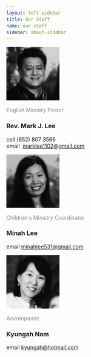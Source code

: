```yaml
---
layout: left-sidebar
title: Our Staff
name: our-staff
sidebar: about-sidebar
---
```

<div class="grid_9 alpha person_tile">
	<div class="grid_2 alpha">
		<img src="/uploads/heads/resized/Mark.png" width="140" height="140" alt="Mark Lee"></img>
	</div>
	<div class="grid_7 omega">
		<p style="color: #888888;">English Ministry Pastor</p>
		<h3 class="staff-name">Rev. Mark J. Lee</h3>
		<p><span class="gray_text">cell</span> (952) 807 3566<br />
		<span class="gray_text">email</span>&nbsp;&nbsp;<a href="mailto:marklee1102@gmail.com">marklee1102@gmail.com</a></p>
	</div>
</div>
<div class="grid_9 alpha person_tile">
	<div class="grid_2 alpha">
		<img src="/uploads/heads/resized/Minah.png" width="140" height="140" alt="Minah Lee"></img>
	</div>
	<div class="grid_7 omega">
		<p style="color: #888888;">Children's Ministry Coordinator</p>
		<h3 class="staff-name">Minah Lee</h3>
		<p><span class="gray_text">email</span>&nbsp;<a href="mailto:minahlee531@gmail.com">minahlee531@gmail.com</a></p>
	</div>
</div>
<div class="grid_9 alpha person_tile">
	<div class="grid_2 alpha">
		<img src="/uploads/heads/resized/Kyungah.png" width="140" height="140" alt="Kyungah Nam"></img>
	</div>
	<div class="grid_7 omega">
		<p style="color: #888888;">Accompanist</p>
		<h3 class="staff-name">Kyungah Nam</h3>
		<p><span class="gray_text">email</span>&nbsp;<a href="mailto:kyungah@hotmail.com">kyungah@hotmail.com</a></p>
	</div>
</div>